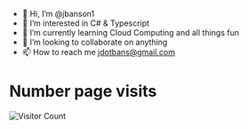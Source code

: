 - 👋 Hi, I’m @jbanson1
- 👀 I’m interested in C# & Typescript
- 🌱 I’m currently learning Cloud Computing and all things fun
- 💞️ I’m looking to collaborate on anything
- 📫 How to reach me jdotbans@gmail.com

# Number page visits
![Visitor Count](https://profile-counter.glitch.me/TheGloriousGenesis/count.svg)

<!---
jbanson1/jbanson1 is a ✨ special ✨ repository because its `README.md` (this file) appears on your GitHub profile.
You can click the Preview link to take a look at your changes.
--->
